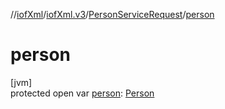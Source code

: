 //[iofXml](../../../index.md)/[iofXml.v3](../index.md)/[PersonServiceRequest](index.md)/[person](person.md)

# person

[jvm]\
protected open var [person](person.md): [Person](../-person/index.md)

